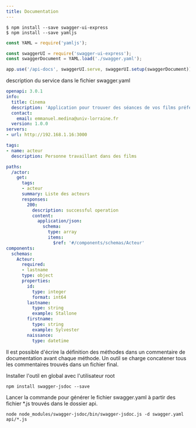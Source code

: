 ```yaml
---
title: Documentation
---
```


```>shell
$ npm install --save swagger-ui-express
$ npm install --save yamljs
```

``` javascript
const YAML = require('yamljs');

const swaggerUI = require('swagger-ui-express');
const swaggerDocument = YAML.load('./swagger.yaml');
```

``` javascript
app.use('/api-docs', swaggerUI.serve, swaggerUI.setup(swaggerDocument));
```

description du service dans le fichier swagger.yaml

``` yaml
openapi: 3.0.1
info:
  title: Cinema
  description: 'Application pour trouver des séances de vos films préférés'
  contact:
    email: emmanuel.medina@univ-lorraine.fr
  version: 1.0.0
servers:
- url: http://192.168.1.16:3000

tags:
- name: acteur
  description: Personne travaillant dans des films

paths:
  /actor:
    get:
      tags:
      - acteur
      summary: Liste des acteurs
      responses:
        200:
          description: successful operation
          content:
            application/json:
              schema:
                type: array
                items:
                  $ref: '#/components/schemas/Acteur'
components:
  schemas:
    Acteur:
      required:
      - lastname
      type: object
      properties:
        id:
          type: integer
          format: int64
        lastname:
          type: string
          example: Stallone
        firstname:
          type: string
          example: Sylvester
        naissance:
          type: datetime
```

Il est possible d'écrire la définition des méthodes dans un commentaire de documentation avant chaque méthode. Un outil se charge concatener tous les commentaires trouvés dans un fichier final.

Installer l'outil en global avec l'utilisateur root

```>shell
npm install swagger-jsdoc --save
```

Lancer la commande pour générer le fichier swagger.yaml à partir des fichier *.js trouvés dans le dossier api.

```>shell
node node_modules/swagger-jsdoc/bin/swagger-jsdoc.js -d swagger.yaml api/*.js
```
